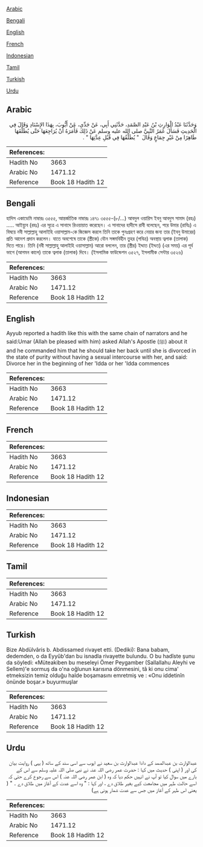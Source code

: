 [Arabic](#arabic)

[Bengali](#bengali)

[English](#english)

[French](#french)

[Indonesian](#indonesian)

[Tamil](#tamil)

[Turkish](#turkish)

[Urdu](#urdu)

## Arabic


<div dir="rtl" lang="ar" style={{fontSize:'larger',backgroundColor:'#f8f9fa',padding:20}}>
وَحَدَّثَنَا عَبْدُ الْوَارِثِ بْنُ عَبْدِ الصَّمَدِ، حَدَّثَنِي أَبِي، عَنْ جَدِّي، عَنْ أَيُّوبَ، بِهَذَا الإِسْنَادِ وَقَالَ فِي الْحَدِيثِ فَسَأَلَ عُمَرُ النَّبِيَّ صلى الله عليه وسلم عَنْ ذَلِكَ فَأَمَرَهُ أَنْ يُرَاجِعَهَا حَتَّى يُطَلِّقَهَا طَاهِرًا مِنْ غَيْرِ جِمَاعٍ وَقَالَ ‏ "‏ يُطَلِّقُهَا فِي قُبُلِ عِدَّتِهَا ‏"‏ ‏.‏
</div>
<div style={{backgroundColor:'#f8f9fa',padding:20, marginBottom: 10}}><table> <thead> <tr> <th>References:</th> <th></th> </tr> </thead> <tbody><tr><td>Hadith No</td><td>3663</td></tr><tr><td>Arabic No</td><td>1471.12</td></tr><tr><td>Reference</td><td>Book 18 Hadith 12</td></tr></tbody></table></div>

## Bengali


<div dir="ltr" lang="bn" style={{fontSize:'larger',backgroundColor:'#f8f9fa',padding:20}}>
হাদিস একাডেমি নাম্বারঃ ৩৫৫৫, আন্তর্জাতিক নাম্বারঃ ১৪৭১ ৩৫৫৫-(৮/...) আবদুল ওয়ারিস ইবনু আবদুস সামাদ (রহঃ) ..... আইয়্যুব (রহঃ) এর সূত্রে এ সানাদে রিওয়ায়াত করেছেন। এ সানাদের হাদীসে রাবী বলেছেন, পরে উমার (রাযিঃ) এ বিষয়ে নবী সাল্লাল্লাহু আলাইহি ওয়াসাল্লাম-কে জিজ্ঞেস করলে তিনি তাকে পুনঃগ্রহণ করে নেয়ার জন্য তার (ইবনু উমারের) প্রতি আদেশ প্রদান করলেন। যাতে অবশেষে তাকে (স্ত্রীকে) যৌন সঙ্গমবিহীন তুহর (পবিত্র) অবস্থায় ত্বলাক (তালাক) দিতে পারে। তিনি (নবী সাল্লাল্লাহু আলাইহি ওয়াসাল্লাম) আরো বললেন, তার (স্ত্রীর) ইদ্দাত (ইদ্দত) (এর সময়) এর পূর্ব ভাগে (আগমন কালে) তাকে ত্বলাক (তালাক) দিবে। (ইসলামিক ফাউন্ডেশন ৩৫২৭, ইসলামীক সেন্টার ৩৫২৬)
</div>
<div style={{backgroundColor:'#f8f9fa',padding:20, marginBottom: 10}}><table> <thead> <tr> <th>References:</th> <th></th> </tr> </thead> <tbody><tr><td>Hadith No</td><td>3663</td></tr><tr><td>Arabic No</td><td>1471.12</td></tr><tr><td>Reference</td><td>Book 18 Hadith 12</td></tr></tbody></table></div>

## English


<div dir="ltr" lang="en" style={{fontSize:'larger',backgroundColor:'#f8f9fa',padding:20}}>
Ayyub reported a hadith like this with the same chain of narrators and he said:Umar (Allah be pleased with him) asked Allah's Apostle (ﷺ) about it and he commanded him that he should take her back until she is divorced in the state of purity without having a sexual intercourse with her, and said: Divorce her in the beginning of her 'Idda or her 'Idda commences
</div>
<div style={{backgroundColor:'#f8f9fa',padding:20, marginBottom: 10}}><table> <thead> <tr> <th>References:</th> <th></th> </tr> </thead> <tbody><tr><td>Hadith No</td><td>3663</td></tr><tr><td>Arabic No</td><td>1471.12</td></tr><tr><td>Reference</td><td>Book 18 Hadith 12</td></tr></tbody></table></div>

## French


<div dir="ltr" lang="fr" style={{fontSize:'larger',backgroundColor:'#f8f9fa',padding:20}}>

</div>
<div style={{backgroundColor:'#f8f9fa',padding:20, marginBottom: 10}}><table> <thead> <tr> <th>References:</th> <th></th> </tr> </thead> <tbody><tr><td>Hadith No</td><td>3663</td></tr><tr><td>Arabic No</td><td>1471.12</td></tr><tr><td>Reference</td><td>Book 18 Hadith 12</td></tr></tbody></table></div>

## Indonesian


<div dir="ltr" lang="id" style={{fontSize:'larger',backgroundColor:'#f8f9fa',padding:20}}>

</div>
<div style={{backgroundColor:'#f8f9fa',padding:20, marginBottom: 10}}><table> <thead> <tr> <th>References:</th> <th></th> </tr> </thead> <tbody><tr><td>Hadith No</td><td>3663</td></tr><tr><td>Arabic No</td><td>1471.12</td></tr><tr><td>Reference</td><td>Book 18 Hadith 12</td></tr></tbody></table></div>

## Tamil


<div dir="ltr" lang="ta" style={{fontSize:'larger',backgroundColor:'#f8f9fa',padding:20}}>

</div>
<div style={{backgroundColor:'#f8f9fa',padding:20, marginBottom: 10}}><table> <thead> <tr> <th>References:</th> <th></th> </tr> </thead> <tbody><tr><td>Hadith No</td><td>3663</td></tr><tr><td>Arabic No</td><td>1471.12</td></tr><tr><td>Reference</td><td>Book 18 Hadith 12</td></tr></tbody></table></div>

## Turkish


<div dir="ltr" lang="tr" style={{fontSize:'larger',backgroundColor:'#f8f9fa',padding:20}}>
Bize Abdülvâris b. Abdissamed rivayet etti. (Dediki): Bana babam, dedemden, o da Eyyûb'dan bu isnadla rivayette bulundu. O bu hadîste şunu da söyledi: «Müteakiben bu meseleyi Ömer Peygamber (Sallallahu Aleyhi ve Sellem)'e sormuş da o'na oğlunun karısına dönmesini, tâ ki onu cima' etmeksizin temiz olduğu halde boşamasını emretmiş ve : «Onu iddetinîn önünde boşar.» buyurmuşlar
</div>
<div style={{backgroundColor:'#f8f9fa',padding:20, marginBottom: 10}}><table> <thead> <tr> <th>References:</th> <th></th> </tr> </thead> <tbody><tr><td>Hadith No</td><td>3663</td></tr><tr><td>Arabic No</td><td>1471.12</td></tr><tr><td>Reference</td><td>Book 18 Hadith 12</td></tr></tbody></table></div>

## Urdu


<div dir="rtl" lang="ur" style={{fontSize:'larger',backgroundColor:'#f8f9fa',padding:20}}>
عبدالوارث بن عبدالصمد کے دادا عبدالوارث بن سعید نے ایوب سے اسی سند کے ساتھ ( یہی ) روایت بیان کی اور ( اپنی ) حدیث میں کہا : حضرت عمر رضی اللہ عنہ نے نبی صلی اللہ علیہ وسلم سے اس کے بارے میں سوال کیا تو آپ نے انہیں حکم دیا کہ وہ ( ابن عمر رضی اللہ عنہ ) اس سے رجوع کرے حتی کہ اسے حالت طہر میں مجامعت کیے بغیر طلاق دے ، اور کہا : " وہ اسے عدت کے آغاز میں طلاق دے ۔ " ( یعنی اس طہر کے آغاز میں جس سے عدت شمار ہونی ہے)
</div>
<div style={{backgroundColor:'#f8f9fa',padding:20, marginBottom: 10}}><table> <thead> <tr> <th>References:</th> <th></th> </tr> </thead> <tbody><tr><td>Hadith No</td><td>3663</td></tr><tr><td>Arabic No</td><td>1471.12</td></tr><tr><td>Reference</td><td>Book 18 Hadith 12</td></tr></tbody></table></div>
